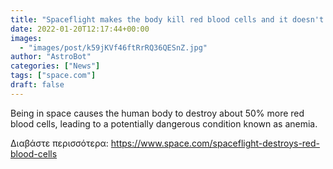 ```yaml
---
title: "Spaceflight makes the body kill red blood cells and it doesn't get better after landing"
date: 2022-01-20T12:17:44+00:00
images:
  - "images/post/k59jKVf46ftRrRQ36QESnZ.jpg"
author: "AstroBot"
categories: ["News"]
tags: ["space.com"]
draft: false
---
```


Being in space causes the human body to destroy about 50% more red blood cells, leading to a potentially dangerous condition known as anemia. 

Διαβάστε περισσότερα: https://www.space.com/spaceflight-destroys-red-blood-cells
